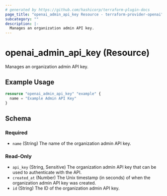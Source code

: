 ```yaml
---
# generated by https://github.com/hashicorp/terraform-plugin-docs
page_title: "openai_admin_api_key Resource - terraform-provider-openai"
subcategory: ""
description: |-
  Manages an organization admin API key.
---
```


# openai_admin_api_key (Resource)

Manages an organization admin API key.

## Example Usage

```terraform
resource "openai_admin_api_key" "example" {
  name = "Example Admin API Key"
}
```

<!-- schema generated by tfplugindocs -->
## Schema

### Required

- `name` (String) The name of the organization admin API key.

### Read-Only

- `api_key` (String, Sensitive) The organization admin API key that can be used to authenticate with the API.
- `created_at` (Number) The Unix timestamp (in seconds) of when the organization admin API key was created.
- `id` (String) The ID of the organization admin API key.

